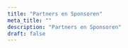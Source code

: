 ```yaml
---
title: "Partners en Sponsoren"
meta_title: ""
description: "Partners en Sponsoren"
draft: false
---
```

